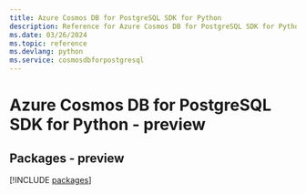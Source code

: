 ```yaml
---
title: Azure Cosmos DB for PostgreSQL SDK for Python
description: Reference for Azure Cosmos DB for PostgreSQL SDK for Python
ms.date: 03/26/2024
ms.topic: reference
ms.devlang: python
ms.service: cosmosdbforpostgresql
---
```

# Azure Cosmos DB for PostgreSQL SDK for Python - preview
## Packages - preview
[!INCLUDE [packages](cosmos-db-for-postgresql-index.md)]